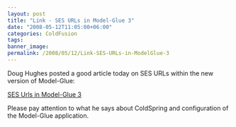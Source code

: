 ```yaml
---
layout: post
title: "Link - SES URLs in Model-Glue 3"
date: "2008-05-12T11:05:00+06:00"
categories: ColdFusion 
tags: 
banner_image: 
permalink: /2008/05/12/Link-SES-URLs-in-ModelGlue-3
---
```


Doug Hughes posted a good article today on SES URLs within the new version of Model-Glue:

<a href="http://www.alagad.com/go/blog-entry/ses-urls-in-model-glue-3">SES Urls in Model-Glue 3</a>

Please pay attention to what he says about ColdSpring and configuration of the Model-Glue application.